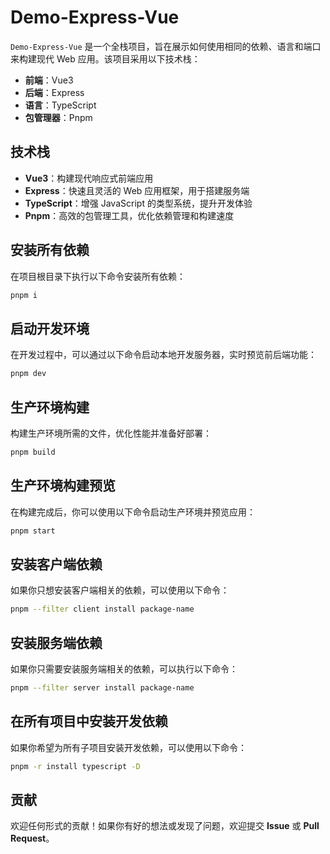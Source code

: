 # Demo-Express-Vue

`Demo-Express-Vue` 是一个全栈项目，旨在展示如何使用相同的依赖、语言和端口来构建现代 Web 应用。该项目采用以下技术栈：

- **前端**：Vue3
- **后端**：Express
- **语言**：TypeScript
- **包管理器**：Pnpm

## 技术栈

- **Vue3**：构建现代响应式前端应用
- **Express**：快速且灵活的 Web 应用框架，用于搭建服务端
- **TypeScript**：增强 JavaScript 的类型系统，提升开发体验
- **Pnpm**：高效的包管理工具，优化依赖管理和构建速度

## 安装所有依赖

在项目根目录下执行以下命令安装所有依赖：

```sh
pnpm i
```

## 启动开发环境

在开发过程中，可以通过以下命令启动本地开发服务器，实时预览前后端功能：

```sh
pnpm dev
```

## 生产环境构建

构建生产环境所需的文件，优化性能并准备好部署：

```sh
pnpm build
```

## 生产环境构建预览

在构建完成后，你可以使用以下命令启动生产环境并预览应用：

```sh
pnpm start
```

## 安装客户端依赖

如果你只想安装客户端相关的依赖，可以使用以下命令：

```sh
pnpm --filter client install package-name
```

## 安装服务端依赖

如果你只需要安装服务端相关的依赖，可以执行以下命令：

```sh
pnpm --filter server install package-name
```

## 在所有项目中安装开发依赖

如果你希望为所有子项目安装开发依赖，可以使用以下命令：

```sh
pnpm -r install typescript -D
```

## 贡献

欢迎任何形式的贡献！如果你有好的想法或发现了问题，欢迎提交 **Issue** 或 **Pull Request**。
